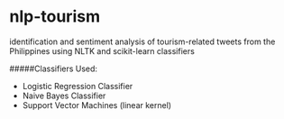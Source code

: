 nlp-tourism
===========
identification and sentiment analysis of tourism-related tweets from the Philippines using NLTK and scikit-learn classifiers 

#####Classifiers Used:

- Logistic Regression Classifier
- Naive Bayes Classifier
- Support Vector Machines (linear kernel)
